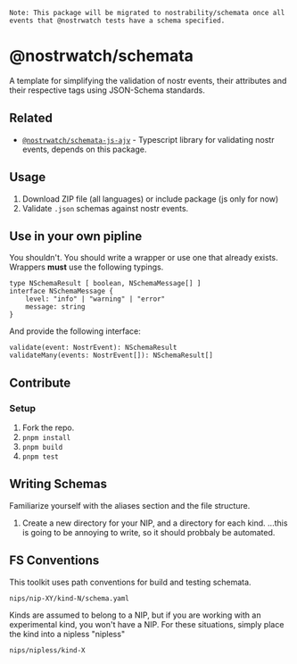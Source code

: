 ```
Note: This package will be migrated to nostrability/schemata once all events that @nostrwatch tests have a schema specified.
```

# @nostrwatch/schemata

A template for simplifying the validation of nostr events, their attributes and their respective tags using JSON-Schema standards. 

## Related
- [`@nostrwatch/schemata-js-ajv`](https://github.com/sandwichfarm/nostr-watch/tree/next/libraries/schemata-js-ajv) - Typescript library for validating nostr events, depends on this package.

## Usage 
1. Download ZIP file (all languages) or include package (js only for now)
2. Validate `.json` schemas against nostr events. 

## Use in your own pipline 
You shouldn't. You should write a wrapper or use one that already exists. Wrappers **must** use the following typings.
```
type NSchemaResult [ boolean, NSchemaMessage[] ]
interface NSchemaMessage {
    level: "info" | "warning" | "error" 
    message: string
} 
```

And provide the following interface: 
```
validate(event: NostrEvent): NSchemaResult
validateMany(events: NostrEvent[]): NSchemaResult[]
```

## Contribute

### Setup 
1. Fork the repo.
2. `pnpm install` 
3. `pnpm build`
4. `pnpm test`

## Writing Schemas
Familiarize yourself with the aliases section and the file structure.
1. Create a new directory for your NIP, and a directory for each kind.
...this is going to be annoying to write, so it should probbaly be automated. 

## FS Conventions
This toolkit uses path conventions for build and testing schemata. 

`nips/nip-XY/kind-N/schema.yaml` 

Kinds are assumed to belong to a NIP, but if you are working with an experimental kind, you won't have a NIP. For these situations, simply place the kind into a nipless "nipless" 

`nips/nipless/kind-X`

